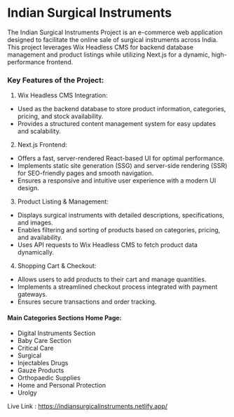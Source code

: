 # Indian Surgical Instruments
The Indian Surgical Instruments Project is an e-commerce web application designed to facilitate the online sale of surgical instruments across India. This project leverages Wix Headless CMS for backend database management and product listings while utilizing Next.js for a dynamic, high-performance frontend.

### Key Features of the Project:
1) Wix Headless CMS Integration:
- Used as the backend database to store product information, categories, pricing, and stock availability.
- Provides a structured content management system for easy updates and scalability.

2) Next.js Frontend:
- Offers a fast, server-rendered React-based UI for optimal performance.
- Implements static site generation (SSG) and server-side rendering (SSR) for SEO-friendly pages and smooth navigation.
- Ensures a responsive and intuitive user experience with a modern UI design.

3) Product Listing & Management:
- Displays surgical instruments with detailed descriptions, specifications, and images.
- Enables filtering and sorting of products based on categories, pricing, and availability.
- Uses API requests to Wix Headless CMS to fetch product data dynamically.

4) Shopping Cart & Checkout:
- Allows users to add products to their cart and manage quantities.
- Implements a streamlined checkout process integrated with payment gateways.
- Ensures secure transactions and order tracking.

#### Main Categories Sections Home Page:
- Digital Instruments Section 
- Baby Care Section
- Critical Care
- Surgical 
- Injectables Drugs
- Gauze Products
- Orthopaedic Supplies
- Home and Personal Protection
- Urolgy

Live Link : https://indiansurgicalinstruments.netlify.app/